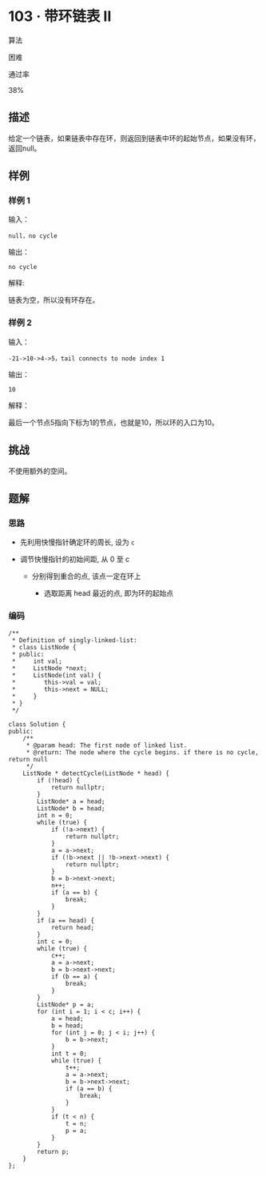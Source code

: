 # 103 · 带环链表 II

算法

困难

通过率

38%

## 描述

给定一个链表，如果链表中存在环，则返回到链表中环的起始节点，如果没有环，返回null。

## 样例

### 样例 1

输入：

    null，no cycle

输出：

    no cycle

解释:

链表为空，所以没有环存在。

### 样例 2

输入：

    -21->10->4->5，tail connects to node index 1

输出：

    10

解释：

最后一个节点5指向下标为1的节点，也就是10，所以环的入口为10。

## 挑战

不使用额外的空间。

## 题解

### 思路

- 先利用快慢指针确定环的周长, 设为 `c`

- 调节快慢指针的初始间距, 从 0 至 c

  - 分别得到重合的点, 该点一定在环上

    - 选取距离 head 最近的点, 即为环的起始点

### 编码

    /**
     * Definition of singly-linked-list:
     * class ListNode {
     * public:
     *     int val;
     *     ListNode *next;
     *     ListNode(int val) {
     *        this->val = val;
     *        this->next = NULL;
     *     }
     * }
     */
    
    class Solution {
    public:
        /**
         * @param head: The first node of linked list.
         * @return: The node where the cycle begins. if there is no cycle, return null
         */
        ListNode * detectCycle(ListNode * head) {
            if (!head) {
                return nullptr;
            }
            ListNode* a = head;
            ListNode* b = head;
            int n = 0;
            while (true) {
                if (!a->next) {
                    return nullptr;
                }
                a = a->next;
                if (!b->next || !b->next->next) {
                    return nullptr;
                }
                b = b->next->next;
                n++;
                if (a == b) {
                    break;
                }
            }
            if (a == head) {
                return head;
            }
            int c = 0;
            while (true) {
                c++;
                a = a->next;
                b = b->next->next;
                if (b == a) {
                    break;
                }
            }
            ListNode* p = a;
            for (int i = 1; i < c; i++) {
                a = head;
                b = head;
                for (int j = 0; j < i; j++) {
                    b = b->next;
                }
                int t = 0;
                while (true) {
                    t++;
                    a = a->next;
                    b = b->next->next;
                    if (a == b) {
                        break;
                    }
                }
                if (t < n) {
                    t = n;
                    p = a;
                }
            }
            return p;
        }
    };
    